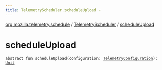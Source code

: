 ```yaml
---
title: TelemetryScheduler.scheduleUpload - 
---
```


[org.mozilla.telemetry.schedule](../index.html) / [TelemetryScheduler](index.html) / [scheduleUpload](./schedule-upload.html)

# scheduleUpload

`abstract fun scheduleUpload(configuration: `[`TelemetryConfiguration`](../../org.mozilla.telemetry.config/-telemetry-configuration/index.html)`): `[`Unit`](https://kotlinlang.org/api/latest/jvm/stdlib/kotlin/-unit/index.html)